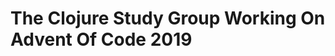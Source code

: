The Clojure Study Group Working On Advent Of Code 2019
======================================================


